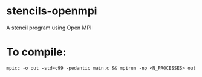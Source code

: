 # stencils-openmpi
A stencil program using Open MPI

# To compile:
```shell
mpicc -o out -std=c99 -pedantic main.c && mpirun -np <N_PROCESSES> out
```